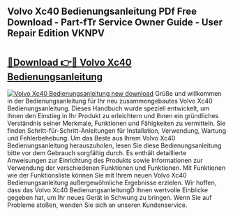 ## Volvo Xc40 Bedienungsanleitung PDf Free Download - Part-fTr Service Owner Guide - User Repair Edition VKNPV

# <h2><a href="http://df4vrd.blite.top/?on=Volvo+Xc40+Bedienungsanleitung">🔗Download 👉🔴 Volvo Xc40 Bedienungsanleitung</a></h2>

[![Volvo Xc40 Bedienungsanleitung new download](https://i.imgur.com/lujVjoI.png)](http://df4vrd.blite.top/?on=Volvo+Xc40+Bedienungsanleitung)
Grüße und willkommen in der Bedienungsanleitung für Ihr neu zusammengebautes Volvo Xc40 Bedienungsanleitung. Dieses Handbuch wurde speziell entwickelt, um Ihnen den Einstieg in Ihr Produkt zu erleichtern und Ihnen ein gründliches Verständnis seiner Merkmale, Funktionen und Fähigkeiten zu vermitteln. Sie finden Schritt-für-Schritt-Anleitungen für Installation, Verwendung, Wartung und Fehlerbehebung. Um das Beste aus Ihrem Volvo Xc40 Bedienungsanleitung herauszuholen, lesen Sie diese Bedienungsanleitung bitte vor dem Gebrauch sorgfältig durch. Es enthält detaillierte Anweisungen zur Einrichtung des Produkts sowie Informationen zur Verwendung der verschiedenen Funktionen und Funktionen. Mit Funktionen wie der Funktionsliste können Sie mit Ihrem neuen Volvo Xc40 Bedienungsanleitung außergewöhnliche Ergebnisse erzielen. Wir hoffen, dass das Volvo Xc40 BedienungsanleitungD Ihnen wertvolle Einblicke gegeben hat, um Ihr neues Gerät in Schwung zu bringen. Wenn Sie auf Probleme stoßen, wenden Sie sich an unseren Kundenservice.
